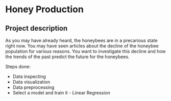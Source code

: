 # Honey Production

## Project description

As you may have already heard, the honeybees are in a precarious state right now.
You may have seen articles about the decline of the honeybee population for various reasons.
You want to investigate this decline and how the trends of the past predict the future for the honeybees.

Steps done:
- Data inspecting
- Data visualization
- Data preprocessing
- Select a model and train it - Linear Regression